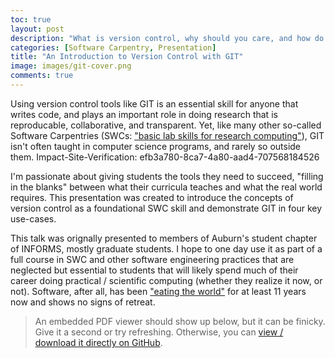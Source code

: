```yaml
---
toc: true
layout: post
description: "What is version control, why should you care, and how do you use GIT to do it... An introduction to this foundational Software Carpentry skill."
categories: [Software Carpentry, Presentation]
title: "An Introduction to Version Control with GIT"
image: images/git-cover.png
comments: true
---
```

Using version control tools like GIT is an essential skill for anyone that writes code, and plays an important role in doing research that is reproducable, collaborative, and transparent. Yet, like many other so-called Software Carpentries (SWCs: ["basic lab skills for research computing"](https://software-carpentry.org/)), GIT isn't often taught in computer science programs, and rarely so outside them. Impact-Site-Verification: efb3a780-8ca7-4a80-aad4-707568184526

I'm passionate about giving students the tools they need to succeed, "filling in the blanks" between what their curricula teaches and what the real world requires. This presentation was created to introduce the concepts of version control as a foundational SWC skill and demonstrate GIT in four key use-cases.

This talk was orignally presented to members of Auburn's student chapter of INFORMS, mostly graduate students. I hope to one day use it as part of a full course in SWC and other software engineering practices that are neglected but essential to students that will likely spend much of their career doing practical / scientific computing (whether they realize it now, or not). Software, after all, has been ["eating the world"](https://www.wsj.com/articles/SB10001424053111903480904576512250915629460) for at least 11 years now and shows no signs of retreat.

> An embedded PDF viewer should show up below, but it can be finicky. Give it a second or try refreshing.
> Otherwise, you can [view / download it directly on GitHub](https://olearydj.github.io/antisimplistic/docs/IntroToGIT.pdf).

<object width="100%" height="500px" data="https://docs.google.com/gview?embedded=true&url=https://olearydj.github.io/antisimplistic/docs/IntroToGIT.pdf"></object>
